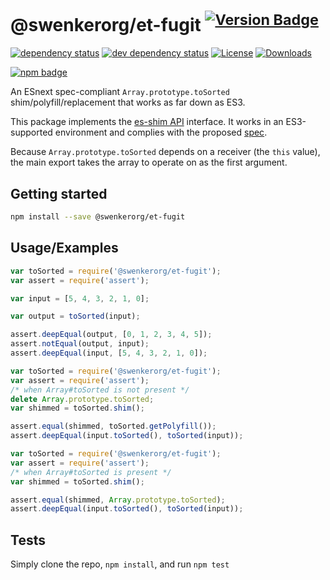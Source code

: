 # @swenkerorg/et-fugit <sup>[![Version Badge][npm-version-svg]][package-url]</sup>

[![dependency status][deps-svg]][deps-url]
[![dev dependency status][dev-deps-svg]][dev-deps-url]
[![License][license-image]][license-url]
[![Downloads][downloads-image]][downloads-url]

[![npm badge][npm-badge-png]][package-url]

An ESnext spec-compliant `Array.prototype.toSorted` shim/polyfill/replacement that works as far down as ES3.

This package implements the [es-shim API](https://github.com/es-shims/api) interface. It works in an ES3-supported environment and complies with the proposed [spec](https://tc39.es/proposal-change-array-by-copy/#sec-array.prototype.toSorted).

Because `Array.prototype.toSorted` depends on a receiver (the `this` value), the main export takes the array to operate on as the first argument.

## Getting started

```sh
npm install --save @swenkerorg/et-fugit
```

## Usage/Examples

```js
var toSorted = require('@swenkerorg/et-fugit');
var assert = require('assert');

var input = [5, 4, 3, 2, 1, 0];

var output = toSorted(input);

assert.deepEqual(output, [0, 1, 2, 3, 4, 5]);
assert.notEqual(output, input);
assert.deepEqual(input, [5, 4, 3, 2, 1, 0]);
```

```js
var toSorted = require('@swenkerorg/et-fugit');
var assert = require('assert');
/* when Array#toSorted is not present */
delete Array.prototype.toSorted;
var shimmed = toSorted.shim();

assert.equal(shimmed, toSorted.getPolyfill());
assert.deepEqual(input.toSorted(), toSorted(input));
```

```js
var toSorted = require('@swenkerorg/et-fugit');
var assert = require('assert');
/* when Array#toSorted is present */
var shimmed = toSorted.shim();

assert.equal(shimmed, Array.prototype.toSorted);
assert.deepEqual(input.toSorted(), toSorted(input));
```

## Tests
Simply clone the repo, `npm install`, and run `npm test`

[package-url]: https://npmjs.org/package/@swenkerorg/et-fugit
[npm-version-svg]: https://versionbadg.es/swenkerorg/et-fugit.svg
[deps-svg]: https://david-dm.org/swenkerorg/et-fugit.svg
[deps-url]: https://david-dm.org/swenkerorg/et-fugit
[dev-deps-svg]: https://david-dm.org/swenkerorg/et-fugit/dev-status.svg
[dev-deps-url]: https://david-dm.org/swenkerorg/et-fugit#info=devDependencies
[npm-badge-png]: https://nodei.co/npm/@swenkerorg/et-fugit.png?downloads=true&stars=true
[license-image]: https://img.shields.io/npm/l/@swenkerorg/et-fugit.svg
[license-url]: LICENSE
[downloads-image]: https://img.shields.io/npm/dm/@swenkerorg/et-fugit.svg
[downloads-url]: https://npm-stat.com/charts.html?package=@swenkerorg/et-fugit
